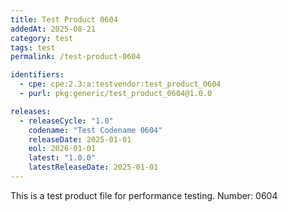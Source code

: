```yaml
---
title: Test Product 0604
addedAt: 2025-08-21
category: test
tags: test
permalink: /test-product-0604

identifiers:
  - cpe: cpe:2.3:a:testvendor:test_product_0604
  - purl: pkg:generic/test_product_0604@1.0.0

releases:
  - releaseCycle: "1.0"
    codename: "Test Codename 0604"
    releaseDate: 2025-01-01
    eol: 2026-01-01
    latest: "1.0.0"
    latestReleaseDate: 2025-01-01
---
```


This is a test product file for performance testing. Number: 0604
